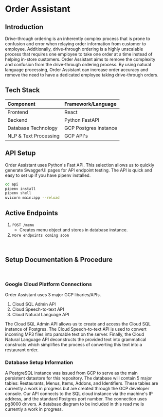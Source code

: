 # Order Assistant

## **Introduction**
Drive-through ordering is an inherently complex process that is prone to confusion and error when relaying order information from customer to employee. Additionally, drive-through ordering is a highly unscalable process that requires one employee to take one order at a time instead of helping in-store customers. Order Assistant aims to remove the complexity and confusion from the drive-through ordering process. By using natural language processing, Order Assistant can increase order accuracy and remove the need to have a dedicated employee taking drive-through orders. 

## **Tech Stack**
| Component | Framework/Language |
|:-----------|:-----------|
| Frontend | React |
| Backend | Python FastAPI |
| Database Technology | GCP Postgres Instance |
| NLP & Text Processing | GCP API's | 

## **API Setup**
Order Assistant uses Python's Fast API. This selection allows us to quickly generate SwaggerUI pages for API endpoint testing. The API is quick and easy to set up if you have pipenv installed. 

```bash
cd api 
pipenv install 
pipenv shell
uvicorn main:app --reload
```

## **Active Endpoints**
1. ```POST /menu```
    - Creates menu object and stores in database instance.
2. ```More endpoints coming soon```

<br />

## **Setup Documentation & Procedure**
<br />

### **Google Cloud Platform Connections**

Order Assistant uses 3 major GCP libaries/APIs.
1. Cloud SQL Admin API
2. Cloud Speech-to-text API
3. Cloud Natural Language API

The Cloud SQL Admin API allows us to create and access the Cloud SQL instance of Postgres. The Cloud Speech-to-text API is used to convert incoming MP3 files into parsable text on the server. Finally, the Cloud Natural Language API deconstructs the provided text into grammatical constructs which simplifies the process of converting this text into a restaurant order. 

### **Database Setup Information**

A PostgreSQL instance was issued from GCP to serve as the main persistent datastore for this repository. The database will contain 5 major tables: Restaurants, Menus, Items, Addons, and Identifiers. These tables are currently a work in progress but are created through the GCP developer console. Our API connects to the SQL cloud instance via the machine's IP address, and the standard Postgres port number. The connection uses pg8000 drivers. A database diagram to be included in this read me is currently a work in progress.
